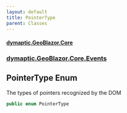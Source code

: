 ```yaml
---
layout: default
title: PointerType
parent: Classes
---
```

#### [dymaptic.GeoBlazor.Core](index.html 'index')
### [dymaptic.GeoBlazor.Core.Events](index.html#dymaptic.GeoBlazor.Core.Events 'dymaptic.GeoBlazor.Core.Events')

## PointerType Enum

The types of pointers recognized by the DOM

```csharp
public enum PointerType
```
